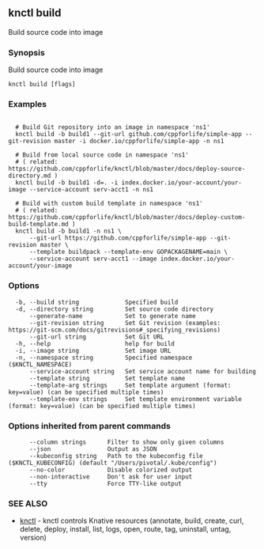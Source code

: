 ## knctl build

Build source code into image

### Synopsis

Build source code into image

```
knctl build [flags]
```

### Examples

```

  # Build Git repository into an image in namespace 'ns1'
  knctl build -b build1 --git-url github.com/cppforlife/simple-app --git-revision master -i docker.io/cppforlife/simple-app -n ns1

  # Build from local source code in namespace 'ns1'
  # ( related: https://github.com/cppforlife/knctl/blob/master/docs/deploy-source-directory.md )
  knctl build -b build1 -d=. -i index.docker.io/your-account/your-image --service-account serv-acct1 -n ns1

  # Build with custom build template in namespace 'ns1'
  # ( related: https://github.com/cppforlife/knctl/blob/master/docs/deploy-custom-build-template.md )
  knctl build -b build1 -n ns1 \
      --git-url https://github.com/cppforlife/simple-app --git-revision master \
      --template buildpack --template-env GOPACKAGENAME=main \
      --service-account serv-acct1 --image index.docker.io/your-account/your-image
```

### Options

```
  -b, --build string             Specified build
  -d, --directory string         Set source code directory
      --generate-name            Set to generate name
      --git-revision string      Set Git revision (examples: https://git-scm.com/docs/gitrevisions#_specifying_revisions)
      --git-url string           Set Git URL
  -h, --help                     help for build
  -i, --image string             Set image URL
  -n, --namespace string         Specified namespace ($KNCTL_NAMESPACE)
      --service-account string   Set service account name for building
      --template string          Set template name
      --template-arg strings     Set template argument (format: key=value) (can be specified multiple times)
      --template-env strings     Set template environment variable (format: key=value) (can be specified multiple times)
```

### Options inherited from parent commands

```
      --column strings      Filter to show only given columns
      --json                Output as JSON
      --kubeconfig string   Path to the kubeconfig file ($KNCTL_KUBECONFIG) (default "/Users/pivotal/.kube/config")
      --no-color            Disable colorized output
      --non-interactive     Don't ask for user input
      --tty                 Force TTY-like output
```

### SEE ALSO

* [knctl](knctl.md)	 - knctl controls Knative resources (annotate, build, create, curl, delete, deploy, install, list, logs, open, route, tag, uninstall, untag, version)

